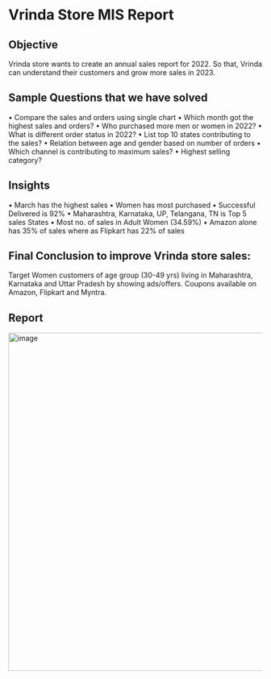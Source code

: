 # Vrinda Store MIS Report 

## Objective
Vrinda store wants to create an annual sales report for 2022. So that, Vrinda can understand their customers and grow more sales in 2023.

## Sample Questions that we have solved
•	Compare the sales and orders using single chart
•	Which month got the highest sales and orders?
•	Who purchased more men or women in 2022?
•	What is different order status in 2022?
•	List top 10 states contributing to the sales?
•	Relation between age and gender based on number of orders
•	Which channel is contributing to maximum sales?
•	Highest selling category?

## Insights
•	March has the highest sales
•	Women has most purchased
•	Successful Delivered is 92% 
•	Maharashtra, Karnataka, UP, Telangana, TN is Top 5 sales States
•	Most no. of sales in Adult Women (34.59%)
•	Amazon alone has 35% of sales where as Flipkart has 22% of sales

## Final Conclusion to improve Vrinda store sales:
Target Women customers of age group (30-49 yrs) living in Maharashtra, Karnataka and Uttar Pradesh by showing ads/offers. Coupons available on Amazon, Flipkart and Myntra.

## Report
<img width="1606" height="671" alt="image" src="https://github.com/user-attachments/assets/4449abac-853e-42cc-bad6-49271200d97a" />
